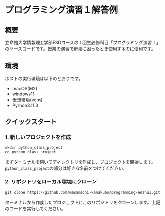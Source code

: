 # プログラミング演習１解答例

## 概要
立命館大学情報理工学部FSDコースの１回生必修科目「プログラミング演習１」のソースコードです。授業の演習で解法に困ったとき使用するのに便利です。

## 環境
ホストの実行環境は以下のとおりです。
- macOS(M2)
- windows11
- 仮想環境(venv)
- Pyrhon3.11.3

## クイックスタート

### 1. 新しいプロジェクトを作成
```
mkdir python_class_project
cd python_class_project
```
まずターミナルを開いてディレクトリを作成し、プロジェクトを開始します。`python_class_project`の部分は好きな名前をつけてください。


### 2. リポジトリをローカル環境にクローン
```
git clone https://github.com/masamichi-kanakubo/programming-enshu1.git
```
ターミナルから作成したプロジェクトにこのリポジトリをクローンします。上記のコードを実行してください。
